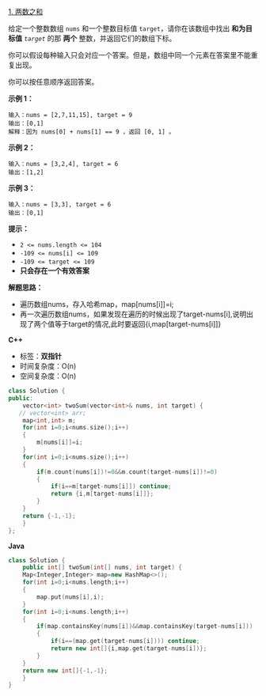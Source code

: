 [1. 两数之和](https://leetcode.cn/problems/two-sum/)

给定一个整数数组 `nums` 和一个整数目标值 `target`，请你在该数组中找出 **和为目标值** *`target`* 的那 **两个** 整数，并返回它们的数组下标。

你可以假设每种输入只会对应一个答案。但是，数组中同一个元素在答案里不能重复出现。

你可以按任意顺序返回答案。

**示例 1：**

```
输入：nums = [2,7,11,15], target = 9
输出：[0,1]
解释：因为 nums[0] + nums[1] == 9 ，返回 [0, 1] 。
```

**示例 2：**

```
输入：nums = [3,2,4], target = 6
输出：[1,2]
```

**示例 3：**

```
输入：nums = [3,3], target = 6
输出：[0,1]
```

**提示：**

- `2 <= nums.length <= 104`
- `-109 <= nums[i] <= 109`
- `-109 <= target <= 109`
- **只会存在一个有效答案**

**解题思路：**

+ 遍历数组nums，存入哈希map，map[nums[i]]=i;
+ 再一次遍历数组nums，如果发现在遍历的时候出现了target-nums[i],说明出现了两个值等于target的情况,此时要返回{i,map[target-nums[i]]}

**C++**

+ 标签：**双指针**
+ 时间复杂度：O(n)
+ 空间复杂度：O(n)

~~~C++
class Solution {
public:
    vector<int> twoSum(vector<int>& nums, int target) {
   // vector<int> arr;
    map<int,int> m;
    for(int i=0;i<nums.size();i++)
    {
        m[nums[i]]=i;
    }  
    for(int i=0;i<nums.size();i++)
    {
        if(m.count(nums[i])!=0&&m.count(target-nums[i])!=0)
        {
            if(i==m[target-nums[i]]) continue;
            return {i,m[target-nums[i]]};
        }
    }
    return {-1,-1};
    }
};
~~~

**Java**

~~~C++
class Solution {
    public int[] twoSum(int[] nums, int target) {
    Map<Integer,Integer> map=new HashMap<>();
    for(int i=0;i<nums.length;i++)
    {
        map.put(nums[i],i);
    }
    for(int i=0;i<nums.length;i++)
    {
        if(map.containsKey(nums[i])&&map.containsKey(target-nums[i]))
        {
            if(i==(map.get(target-nums[i]))) continue;
            return new int[]{i,map.get(target-nums[i])};
        }
    }
    return new int[]{-1,-1};
    }
}
~~~





 